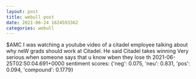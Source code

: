 ```yaml
--- 
layout: post 
title: webull post 
date: 2021-06-24 1624593362 
categories: webull 
--- 
```

$AMC I was watching a youtube video of a citadel employee talking about why neW grads should work at Citadel. He said Citadel takes winning Very serious.when someone says that u know wben they lose th	2021-06-25T02:50:04.691+0000
sentiment scores: {'neg': 0.075, 'neu': 0.831, 'pos': 0.094, 'compound': 0.1779}
